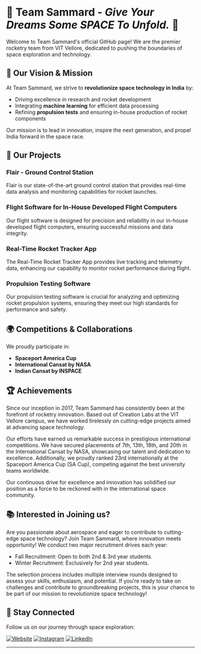 # 🌌 Team Sammard - *Give Your Dreams Some SPACE To Unfold.* 🚀


Welcome to Team Sammard's official GitHub page! We are the premier rocketry team from VIT Vellore, dedicated to pushing the boundaries of space exploration and technology. 

## 🌟 **Our Vision & Mission**

At Team Sammard, we strive to **revolutionize space technology in India** by:

- Driving excellence in research and rocket development
- Integrating **machine learning** for efficient data processing
- Refining **propulsion tests** and ensuring in-house production of rocket components

Our mission is to lead in innovation, inspire the next generation, and propel India forward in the space race. 


## 🚀 **Our Projects**

### Flair - Ground Control Station
Flair is our state-of-the-art ground control station that provides real-time data analysis and monitoring capabilities for rocket launches.

### Flight Software for In-House Developed Flight Computers
Our flight software is designed for precision and reliability in our in-house developed flight computers, ensuring successful missions and data integrity.

### Real-Time Rocket Tracker App
The Real-Time Rocket Tracker App provides live tracking and telemetry data, enhancing our capability to monitor rocket performance during flight.

### Propulsion Testing Software
Our propulsion testing software is crucial for analyzing and optimizing rocket propulsion systems, ensuring they meet our high standards for performance and safety.

## 🌍 **Competitions & Collaborations**

We proudly participate in:

- **Spaceport America Cup**
- **International Cansat by NASA**
- **Indian Cansat by INSPACE**

## 🏆 **Achievements**
Since our inception in 2017, Team Sammard has consistently been at the forefront of rocketry innovation. Based out of Creation Labs at the VIT Vellore campus, we have worked tirelessly on cutting-edge projects aimed at advancing space technology. 

Our efforts have earned us remarkable success in prestigious international competitions. We have secured placements of 7th, 13th, 18th, and 20th in the International Cansat by NASA, showcasing our talent and dedication to excellence. Additionally, we proudly ranked 23rd internationally at the Spaceport America Cup (SA Cup), competing against the best university teams worldwide.

Our continuous drive for excellence and innovation has solidified our position as a force to be reckoned with in the international space community.


## 📚 **Interested in Joining us?**

Are you passionate about aerospace and eager to contribute to cutting-edge space technology? Join Team Sammard, where innovation meets opportunity! We conduct two major recruitment drives each year:

 - Fall Recruitment: Open to both 2nd & 3rd year students.
 - Winter Recruitment: Exclusively for 2nd year students.

The selection process includes multiple interview rounds designed to assess your skills, enthusiasm, and potential. If you're ready to take on challenges and contribute to groundbreaking projects, this is your chance to be part of our mission to revolutionize space technology!



## 📢 **Stay Connected**

Follow us on our journey through space exploration:

[![Website](https://img.shields.io/badge/Website-000000?style=for-the-badge&logo=Google-Chrome&logoColor=white)](https://teamsammard.com) [![Instagram](https://img.shields.io/badge/Instagram-E4405F?style=for-the-badge&logo=instagram&logoColor=white)](https://instagram.com/team_sammard) [![LinkedIn](https://img.shields.io/badge/LinkedIn-0077B5?style=for-the-badge&logo=linkedin&logoColor=white)](https://www.linkedin.com/company/teamsammardrocketry/mycompany/)

---
